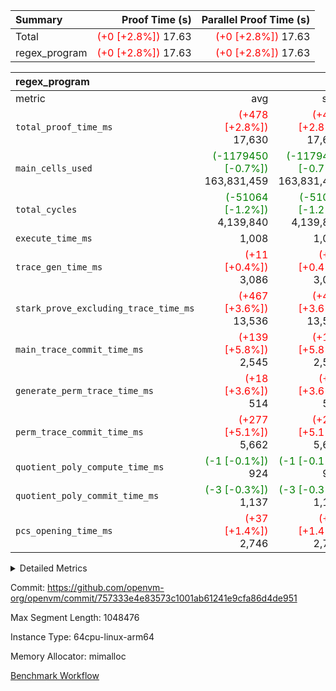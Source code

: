| Summary | Proof Time (s) | Parallel Proof Time (s) |
|:---|---:|---:|
| Total | <span style='color: red'>(+0 [+2.8%])</span> 17.63 | <span style='color: red'>(+0 [+2.8%])</span> 17.63 |
| regex_program | <span style='color: red'>(+0 [+2.8%])</span> 17.63 | <span style='color: red'>(+0 [+2.8%])</span> 17.63 |


| regex_program |||||
|:---|---:|---:|---:|---:|
|metric|avg|sum|max|min|
| `total_proof_time_ms ` | <span style='color: red'>(+478 [+2.8%])</span> 17,630 | <span style='color: red'>(+478 [+2.8%])</span> 17,630 | <span style='color: red'>(+478 [+2.8%])</span> 17,630 | <span style='color: red'>(+478 [+2.8%])</span> 17,630 |
| `main_cells_used     ` | <span style='color: green'>(-1179450 [-0.7%])</span> 163,831,459 | <span style='color: green'>(-1179450 [-0.7%])</span> 163,831,459 | <span style='color: green'>(-1179450 [-0.7%])</span> 163,831,459 | <span style='color: green'>(-1179450 [-0.7%])</span> 163,831,459 |
| `total_cycles        ` | <span style='color: green'>(-51064 [-1.2%])</span> 4,139,840 | <span style='color: green'>(-51064 [-1.2%])</span> 4,139,840 | <span style='color: green'>(-51064 [-1.2%])</span> 4,139,840 | <span style='color: green'>(-51064 [-1.2%])</span> 4,139,840 |
| `execute_time_ms     ` |  1,008 |  1,008 |  1,008 |  1,008 |
| `trace_gen_time_ms   ` | <span style='color: red'>(+11 [+0.4%])</span> 3,086 | <span style='color: red'>(+11 [+0.4%])</span> 3,086 | <span style='color: red'>(+11 [+0.4%])</span> 3,086 | <span style='color: red'>(+11 [+0.4%])</span> 3,086 |
| `stark_prove_excluding_trace_time_ms` | <span style='color: red'>(+467 [+3.6%])</span> 13,536 | <span style='color: red'>(+467 [+3.6%])</span> 13,536 | <span style='color: red'>(+467 [+3.6%])</span> 13,536 | <span style='color: red'>(+467 [+3.6%])</span> 13,536 |
| `main_trace_commit_time_ms` | <span style='color: red'>(+139 [+5.8%])</span> 2,545 | <span style='color: red'>(+139 [+5.8%])</span> 2,545 | <span style='color: red'>(+139 [+5.8%])</span> 2,545 | <span style='color: red'>(+139 [+5.8%])</span> 2,545 |
| `generate_perm_trace_time_ms` | <span style='color: red'>(+18 [+3.6%])</span> 514 | <span style='color: red'>(+18 [+3.6%])</span> 514 | <span style='color: red'>(+18 [+3.6%])</span> 514 | <span style='color: red'>(+18 [+3.6%])</span> 514 |
| `perm_trace_commit_time_ms` | <span style='color: red'>(+277 [+5.1%])</span> 5,662 | <span style='color: red'>(+277 [+5.1%])</span> 5,662 | <span style='color: red'>(+277 [+5.1%])</span> 5,662 | <span style='color: red'>(+277 [+5.1%])</span> 5,662 |
| `quotient_poly_compute_time_ms` | <span style='color: green'>(-1 [-0.1%])</span> 924 | <span style='color: green'>(-1 [-0.1%])</span> 924 | <span style='color: green'>(-1 [-0.1%])</span> 924 | <span style='color: green'>(-1 [-0.1%])</span> 924 |
| `quotient_poly_commit_time_ms` | <span style='color: green'>(-3 [-0.3%])</span> 1,137 | <span style='color: green'>(-3 [-0.3%])</span> 1,137 | <span style='color: green'>(-3 [-0.3%])</span> 1,137 | <span style='color: green'>(-3 [-0.3%])</span> 1,137 |
| `pcs_opening_time_ms ` | <span style='color: red'>(+37 [+1.4%])</span> 2,746 | <span style='color: red'>(+37 [+1.4%])</span> 2,746 | <span style='color: red'>(+37 [+1.4%])</span> 2,746 | <span style='color: red'>(+37 [+1.4%])</span> 2,746 |



<details>
<summary>Detailed Metrics</summary>

| group | num_segments | keygen_time_ms | commit_exe_time_ms |
| --- | --- | --- | --- |
| regex_program | 1 | 652 | 39 | 

| group | air_name | quotient_deg | interactions | constraints |
| --- | --- | --- | --- | --- |
| regex_program | AccessAdapterAir<16> | 2 | 5 | 14 | 
| regex_program | AccessAdapterAir<2> | 2 | 5 | 14 | 
| regex_program | AccessAdapterAir<32> | 2 | 5 | 14 | 
| regex_program | AccessAdapterAir<4> | 2 | 5 | 14 | 
| regex_program | AccessAdapterAir<64> | 2 | 5 | 14 | 
| regex_program | AccessAdapterAir<8> | 2 | 5 | 14 | 
| regex_program | BitwiseOperationLookupAir<8> | 2 | 2 | 4 | 
| regex_program | KeccakVmAir | 2 | 321 | 4,571 | 
| regex_program | MemoryMerkleAir<8> | 2 | 4 | 40 | 
| regex_program | PersistentBoundaryAir<8> | 2 | 3 | 6 | 
| regex_program | PhantomAir | 2 | 3 | 5 | 
| regex_program | Poseidon2PeripheryAir<BabyBearParameters>, 1> | 2 | 1 | 286 | 
| regex_program | ProgramAir | 1 | 1 | 4 | 
| regex_program | RangeTupleCheckerAir<2> | 1 | 1 | 4 | 
| regex_program | Rv32HintStoreAir | 2 | 19 | 35 | 
| regex_program | VariableRangeCheckerAir | 1 | 1 | 4 | 
| regex_program | VmAirWrapper<Rv32BaseAluAdapterAir, BaseAluCoreAir<4, 8> | 2 | 19 | 43 | 
| regex_program | VmAirWrapper<Rv32BaseAluAdapterAir, LessThanCoreAir<4, 8> | 2 | 17 | 39 | 
| regex_program | VmAirWrapper<Rv32BaseAluAdapterAir, ShiftCoreAir<4, 8> | 2 | 23 | 90 | 
| regex_program | VmAirWrapper<Rv32BranchAdapterAir, BranchEqualCoreAir<4> | 2 | 11 | 25 | 
| regex_program | VmAirWrapper<Rv32BranchAdapterAir, BranchLessThanCoreAir<4, 8> | 2 | 13 | 41 | 
| regex_program | VmAirWrapper<Rv32CondRdWriteAdapterAir, Rv32JalLuiCoreAir> | 2 | 10 | 22 | 
| regex_program | VmAirWrapper<Rv32JalrAdapterAir, Rv32JalrCoreAir> | 2 | 16 | 20 | 
| regex_program | VmAirWrapper<Rv32LoadStoreAdapterAir, LoadSignExtendCoreAir<4, 8> | 2 | 18 | 33 | 
| regex_program | VmAirWrapper<Rv32LoadStoreAdapterAir, LoadStoreCoreAir<4> | 2 | 17 | 38 | 
| regex_program | VmAirWrapper<Rv32MultAdapterAir, DivRemCoreAir<4, 8> | 2 | 25 | 88 | 
| regex_program | VmAirWrapper<Rv32MultAdapterAir, MulHCoreAir<4, 8> | 2 | 24 | 38 | 
| regex_program | VmAirWrapper<Rv32MultAdapterAir, MultiplicationCoreAir<4, 8> | 2 | 19 | 26 | 
| regex_program | VmAirWrapper<Rv32RdWriteAdapterAir, Rv32AuipcCoreAir> | 2 | 11 | 15 | 
| regex_program | VmConnectorAir | 2 | 3 | 9 | 

| group | air_name | segment | rows | prep_cols | perm_cols | main_cols | cells |
| --- | --- | --- | --- | --- | --- | --- | --- |
| regex_program | AccessAdapterAir<2> | 0 | 64 |  | 24 | 11 | 2,240 | 
| regex_program | AccessAdapterAir<4> | 0 | 32 |  | 24 | 13 | 1,184 | 
| regex_program | AccessAdapterAir<8> | 0 | 131,072 |  | 24 | 17 | 5,373,952 | 
| regex_program | BitwiseOperationLookupAir<8> | 0 | 65,536 | 3 | 8 | 2 | 655,360 | 
| regex_program | KeccakVmAir | 0 | 32 |  | 1,288 | 3,164 | 142,464 | 
| regex_program | MemoryMerkleAir<8> | 0 | 131,072 |  | 20 | 32 | 6,815,744 | 
| regex_program | PersistentBoundaryAir<8> | 0 | 131,072 |  | 12 | 20 | 4,194,304 | 
| regex_program | PhantomAir | 0 | 512 |  | 12 | 6 | 9,216 | 
| regex_program | Poseidon2PeripheryAir<BabyBearParameters>, 1> | 0 | 16,384 |  | 8 | 300 | 5,046,272 | 
| regex_program | ProgramAir | 0 | 131,072 |  | 8 | 10 | 2,359,296 | 
| regex_program | RangeTupleCheckerAir<2> | 0 | 524,288 | 2 | 8 | 1 | 4,718,592 | 
| regex_program | Rv32HintStoreAir | 0 | 16,384 |  | 80 | 32 | 1,835,008 | 
| regex_program | VariableRangeCheckerAir | 0 | 262,144 | 2 | 8 | 1 | 2,359,296 | 
| regex_program | VmAirWrapper<Rv32BaseAluAdapterAir, BaseAluCoreAir<4, 8> | 0 | 2,097,152 |  | 80 | 36 | 243,269,632 | 
| regex_program | VmAirWrapper<Rv32BaseAluAdapterAir, LessThanCoreAir<4, 8> | 0 | 65,536 |  | 40 | 37 | 5,046,272 | 
| regex_program | VmAirWrapper<Rv32BaseAluAdapterAir, ShiftCoreAir<4, 8> | 0 | 262,144 |  | 52 | 53 | 27,525,120 | 
| regex_program | VmAirWrapper<Rv32BranchAdapterAir, BranchEqualCoreAir<4> | 0 | 524,288 |  | 48 | 26 | 38,797,312 | 
| regex_program | VmAirWrapper<Rv32BranchAdapterAir, BranchLessThanCoreAir<4, 8> | 0 | 262,144 |  | 56 | 32 | 23,068,672 | 
| regex_program | VmAirWrapper<Rv32CondRdWriteAdapterAir, Rv32JalLuiCoreAir> | 0 | 131,072 |  | 44 | 18 | 8,126,464 | 
| regex_program | VmAirWrapper<Rv32JalrAdapterAir, Rv32JalrCoreAir> | 0 | 131,072 |  | 36 | 28 | 8,388,608 | 
| regex_program | VmAirWrapper<Rv32LoadStoreAdapterAir, LoadSignExtendCoreAir<4, 8> | 0 | 1,024 |  | 76 | 35 | 113,664 | 
| regex_program | VmAirWrapper<Rv32LoadStoreAdapterAir, LoadStoreCoreAir<4> | 0 | 2,097,152 |  | 72 | 40 | 234,881,024 | 
| regex_program | VmAirWrapper<Rv32MultAdapterAir, DivRemCoreAir<4, 8> | 0 | 128 |  | 104 | 57 | 20,608 | 
| regex_program | VmAirWrapper<Rv32MultAdapterAir, MulHCoreAir<4, 8> | 0 | 256 |  | 100 | 39 | 35,584 | 
| regex_program | VmAirWrapper<Rv32MultAdapterAir, MultiplicationCoreAir<4, 8> | 0 | 65,536 |  | 80 | 31 | 7,274,496 | 
| regex_program | VmAirWrapper<Rv32RdWriteAdapterAir, Rv32AuipcCoreAir> | 0 | 65,536 |  | 28 | 21 | 3,211,264 | 
| regex_program | VmConnectorAir | 0 | 2 | 1 | 12 | 4 | 32 | 

| group | segment | trace_gen_time_ms | total_proof_time_ms | total_cycles | total_cells | stark_prove_excluding_trace_time_ms | quotient_poly_compute_time_ms | quotient_poly_commit_time_ms | perm_trace_commit_time_ms | pcs_opening_time_ms | main_trace_commit_time_ms | main_cells_used | generate_perm_trace_time_ms | execute_time_ms |
| --- | --- | --- | --- | --- | --- | --- | --- | --- | --- | --- | --- | --- | --- | --- |
| regex_program | 0 | 3,086 | 17,630 | 4,139,840 | 633,271,680 | 13,536 | 924 | 1,137 | 5,662 | 2,746 | 2,545 | 163,831,459 | 514 | 1,008 | 

</details>


Commit: https://github.com/openvm-org/openvm/commit/757333e4e83573c1001ab61241e9cfa86d4de951

Max Segment Length: 1048476

Instance Type: 64cpu-linux-arm64

Memory Allocator: mimalloc

[Benchmark Workflow](https://github.com/openvm-org/openvm/actions/runs/12967348736)
